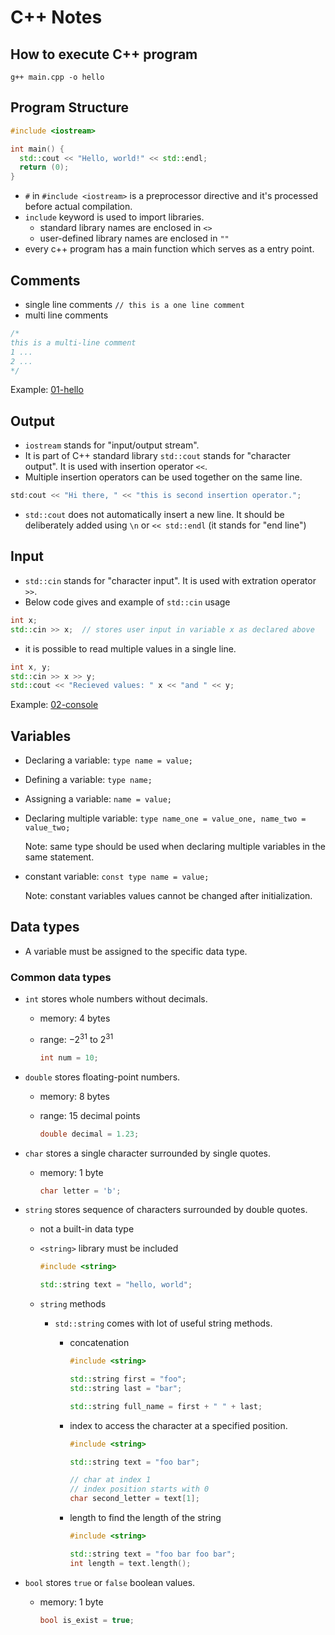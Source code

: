 # C++ Notes

## How to execute C++ program

`g++ main.cpp -o hello`

## Program Structure

```c++
#include <iostream>

int main() {
  std::cout << "Hello, world!" << std::endl;
  return (0);
}
```

- `#` in `#include <iostream>` is a preprocessor directive and it's processed
  before actual compilation.
- `include` keyword is used to import libraries.
  - standard library names are enclosed in `<>`
  - user-defined library names are enclosed in `""`
- every c++ program has a main function which serves as a entry point.

## Comments

- single line comments `// this is a one line comment`
- multi line comments

```c++
/*
this is a multi-line comment
1 ...
2 ...
*/
```

Example: [01-hello](https://github.com/wccalvin/cpp-notes/blob/main/01-hello/main.cpp)

## Output

- `iostream` stands for "input/output stream".
- It is part of C++ standard library
  `std::cout` stands for "character output". It is used with insertion
  operator `<<`.
- Multiple insertion operators can be used together on the same line.

```c++
std:cout << "Hi there, " << "this is second insertion operator.";
```

- `std::cout` does not automatically insert a new line. It should be deliberately added
  using `\n` or `<< std::endl` (it stands for "end line")

## Input

- `std::cin` stands for "character input". It is used with extration operator `>>`.
- Below code gives and example of `std::cin` usage

```c++
int x;
std::cin >> x;  // stores user input in variable x as declared above
```

- it is possible to read multiple values in a single line.

```c++
int x, y;
std::cin >> x >> y;
std::cout << "Recieved values: " x << "and " << y;
```

Example: [02-console](https://github.com/wccalvin/cpp-notes/blob/main/02-console/main.cpp)

## Variables

- Declaring a variable: `type name = value;`
- Defining a variable: `type name;`
- Assigning a variable: `name = value;`
- Declaring multiple variable: `type name_one = value_one, name_two = value_two;`

  Note: same type should be used when declaring multiple variables in the same statement.

- constant variable: `const type name = value;`

  Note: constant variables values cannot be changed after initialization.

## Data types

- A variable must be assigned to the specific data type.

### Common data types

- `int` stores whole numbers without decimals.

  - memory: 4 bytes
  - range: $-2^{31}$ to $2^{31}$

    ```c++
    int num = 10;
    ```

- `double` stores floating-point numbers.

  - memory: 8 bytes
  - range: 15 decimal points

    ```c++
    double decimal = 1.23;
    ```

- `char` stores a single character surrounded by single quotes.

  - memory: 1 byte

    ```c++
    char letter = 'b';
    ```

- `string` stores sequence of characters surrounded by double quotes.

  - not a built-in data type
  - `<string>` library must be included

    ```c++
    #include <string>

    std::string text = "hello, world";
    ```

  - `string` methods

    - `std::string` comes with lot of useful string methods.

      - concatenation

        ```c++
        #include <string>

        std::string first = "foo";
        std::string last = "bar";

        std::string full_name = first + " " + last;
        ```

      - index to access the character at a specified position.

        ```c++
        #include <string>

        std::string text = "foo bar";

        // char at index 1
        // index position starts with 0
        char second_letter = text[1];
        ```

      - length to find the length of the string

        ```c++
        #include <string>

        std::string text = "foo bar foo bar";
        int length = text.length();
        ```

- `bool` stores `true` or `false` boolean values.

  - memory: 1 byte

    ```c++
    bool is_exist = true;
    ```

